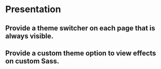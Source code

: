 # Presentation

## Provide a theme switcher on each page that is always visible.

## Provide a custom theme option to view effects on custom Sass.
